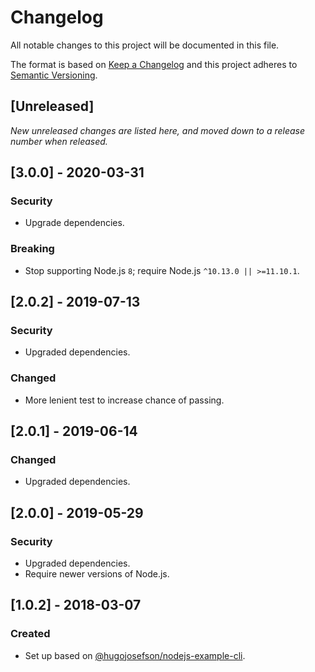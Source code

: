 # Changelog

All notable changes to this project will be documented in this file.

The format is based on [Keep a Changelog](http://keepachangelog.com/en/1.0.0/)
and this project adheres to [Semantic Versioning](http://semver.org/spec/v2.0.0.html).

## [Unreleased]

_New unreleased changes are listed here, and moved down to a release number when released._

## [3.0.0] - 2020-03-31

### Security

- Upgrade dependencies.

### Breaking

- Stop supporting Node.js `8`; require Node.js `^10.13.0 || >=11.10.1`.

## [2.0.2] - 2019-07-13

### Security

- Upgraded dependencies.

### Changed

- More lenient test to increase chance of passing.

## [2.0.1] - 2019-06-14

### Changed

- Upgraded dependencies.

## [2.0.0] - 2019-05-29

### Security

- Upgraded dependencies.
- Require newer versions of Node.js.

## [1.0.2] - 2018-03-07

### Created

- Set up based on [@hugojosefson/nodejs-example-cli](https://github.com/hugojosefson/nodejs-example-cli).
